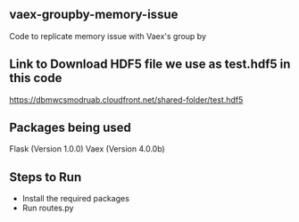 ## vaex-groupby-memory-issue
Code to replicate memory issue with Vaex's group by

## Link to Download HDF5 file we use as test.hdf5 in this code
https://dbmwcsmodruab.cloudfront.net/shared-folder/test.hdf5

## Packages being used
Flask (Version 1.0.0)
Vaex (Version 4.0.0b)

## Steps to Run 
- Install the required packages
- Run routes.py
